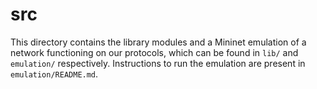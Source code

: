 # src

This directory contains the library modules and a Mininet emulation of a network functioning on our protocols, which can be found in `lib/` and `emulation/` respectively. Instructions to run the emulation are present in `emulation/README.md`.
